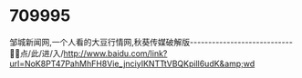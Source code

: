 # 709995
邹城新闻网,一个人看的大豆行情网,秋葵传媒破解版----------------------------🔼🔼点/此/进/入/http://www.baidu.com/link?url=NoK8PT47PahMhFH8Vie_jnciyIKNTTtVBQKpill6udK&amp;wd
